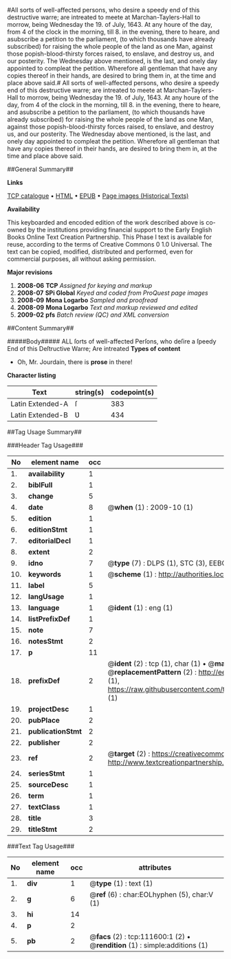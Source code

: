 #All sorts of well-affected persons, who desire a speedy end of this destructive warre; are intreated to meete at Marchan-Taylers-Hall to morrow, being Wednesday the 19. of July, 1643. At any houre of the day, from 4 of the clock in the morning, till 8. in the evening, there to heare, and asubscribe a petition to the parliament, (to which thousands have already subscribed) for raising the whole people of the land as one Man, against those popish-blood-thirsty forces raised, to enslave, and destroy us, and our posterity. The Wednesday above mentioned, is the last, and onely day appointed to compleat the petition. Wherefore all gentleman that have any copies thereof in their hands, are desired to bring them in, at the time and place above said.#
All sorts of well-affected persons, who desire a speedy end of this destructive warre; are intreated to meete at Marchan-Taylers-Hall to morrow, being Wednesday the 19. of July, 1643. At any houre of the day, from 4 of the clock in the morning, till 8. in the evening, there to heare, and asubscribe a petition to the parliament, (to which thousands have already subscribed) for raising the whole people of the land as one Man, against those popish-blood-thirsty forces raised, to enslave, and destroy us, and our posterity. The Wednesday above mentioned, is the last, and onely day appointed to compleat the petition. Wherefore all gentleman that have any copies thereof in their hands, are desired to bring them in, at the time and place above said.

##General Summary##

**Links**

[TCP catalogue](http://www.ota.ox.ac.uk/tcp/)  • 
[HTML](http://tei.it.ox.ac.uk/tcp/Texts-HTML/free/A76/A76046.html)  • 
[EPUB](http://tei.it.ox.ac.uk/tcp/Texts-EPUB/free/A76/A76046.epub) • 
[Page images (Historical Texts)](https://data.historicaltexts.jisc.ac.uk/view?pubId=eebo-99859514e&pageId=eebo-99859514e-111600-1)

**Availability**

This keyboarded and encoded edition of the
	       work described above is co-owned by the institutions
	       providing financial support to the Early English Books
	       Online Text Creation Partnership. This Phase I text is
	       available for reuse, according to the terms of Creative
	       Commons 0 1.0 Universal. The text can be copied,
	       modified, distributed and performed, even for
	       commercial purposes, all without asking permission.

**Major revisions**

1. __2008-06__ __TCP__ *Assigned for keying and markup*
1. __2008-07__ __SPi Global__ *Keyed and coded from ProQuest page images*
1. __2008-09__ __Mona Logarbo__ *Sampled and proofread*
1. __2008-09__ __Mona Logarbo__ *Text and markup reviewed and edited*
1. __2009-02__ __pfs__ *Batch review (QC) and XML conversion*

##Content Summary##

#####Body#####
ALL ſorts of well-affected Perſons, who deſire a ſpeedy End of this Deſtructive Warre; Are intreated
**Types of content**

  * Oh, Mr. Jourdain, there is **prose** in there!

**Character listing**


|Text|string(s)|codepoint(s)|
|---|---|---|
|Latin Extended-A|ſ|383|
|Latin Extended-B|Ʋ|434|

##Tag Usage Summary##

###Header Tag Usage###

|No|element name|occ|attributes|
|---|---|---|---|
|1.|__availability__|1||
|2.|__biblFull__|1||
|3.|__change__|5||
|4.|__date__|8| @__when__ (1) : 2009-10 (1)|
|5.|__edition__|1||
|6.|__editionStmt__|1||
|7.|__editorialDecl__|1||
|8.|__extent__|2||
|9.|__idno__|7| @__type__ (7) : DLPS (1), STC (3), EEBO-CITATION (1), PROQUEST (1), VID (1)|
|10.|__keywords__|1| @__scheme__ (1) : http://authorities.loc.gov/ (1)|
|11.|__label__|5||
|12.|__langUsage__|1||
|13.|__language__|1| @__ident__ (1) : eng (1)|
|14.|__listPrefixDef__|1||
|15.|__note__|7||
|16.|__notesStmt__|2||
|17.|__p__|11||
|18.|__prefixDef__|2| @__ident__ (2) : tcp (1), char (1)  •  @__matchPattern__ (2) : ([0-9\-]+):([0-9IVX]+) (1), (.+) (1)  •  @__replacementPattern__ (2) : http://eebo.chadwyck.com/downloadtiff?vid=$1&page=$2 (1), https://raw.githubusercontent.com/textcreationpartnership/Texts/master/tcpchars.xml#$1 (1)|
|19.|__projectDesc__|1||
|20.|__pubPlace__|2||
|21.|__publicationStmt__|2||
|22.|__publisher__|2||
|23.|__ref__|2| @__target__ (2) : https://creativecommons.org/publicdomain/zero/1.0/ (1), http://www.textcreationpartnership.org/docs/. (1)|
|24.|__seriesStmt__|1||
|25.|__sourceDesc__|1||
|26.|__term__|1||
|27.|__textClass__|1||
|28.|__title__|3||
|29.|__titleStmt__|2||


###Text Tag Usage###

|No|element name|occ|attributes|
|---|---|---|---|
|1.|__div__|1| @__type__ (1) : text (1)|
|2.|__g__|6| @__ref__ (6) : char:EOLhyphen (5), char:V (1)|
|3.|__hi__|14||
|4.|__p__|2||
|5.|__pb__|2| @__facs__ (2) : tcp:111600:1 (2)  •  @__rendition__ (1) : simple:additions (1)|
